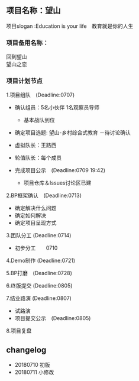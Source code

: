 ## 项目名称：望山

项目slogan :Education is your life　教育就是你的人生

### 项目备用名称：
回到望山   
望山之恋

### 项目计划节点

1.项目组队　(Deadline:0707)
- 确认组员：5名小伙伴
           1名观察员导师
    - 基本战队到位
    
- 确定项目选题: 望山-乡村综合式教育
    －待讨论确认
    
- 虚拟队长：王路西
- 轮值队长：每个成员
- 完成项目公示　(Deadline:0709 19:42)
  - 项目仓库＆Issues讨论区已建
  
2.BP框架确认　(Deadline:0713)
- 确定解决什么问题
- 确定如何解决
- 确定项目呈现方式

3.团队分工   (Deadline:0714)
  - 初步分工　　0710
  
4.Demo制作  (Deadline:0721)  

5.BP打磨　(Deadline:0728)  

6.终版提交 (Deadline:0805)

7.结业路演  (Deadline:0807)
- 试路演
- 项目提交公示　(Deadline:0805)

8.项目复盘

## changelog
- 20180710 初版
- 20180711 小修改
